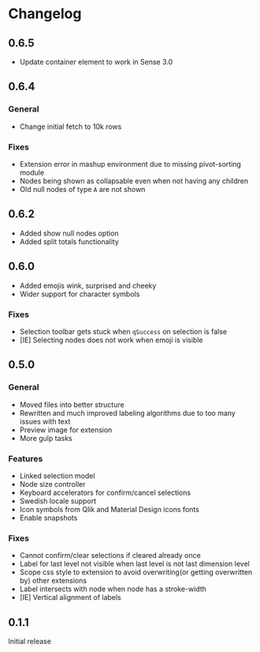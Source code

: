 # Changelog
## 0.6.5
* Update container element to work in Sense 3.0

## 0.6.4
### General
* Change initial fetch to 10k rows

### Fixes
* Extension error in mashup environment due to missing pivot-sorting module
* Nodes being shown as collapsable even when not having any children
* Old null nodes of type `A` are not shown

## 0.6.2
* Added show null nodes option
* Added split totals functionality 

## 0.6.0
* Added emojis wink, surprised and cheeky
* Wider support for character symbols

### Fixes
* Selection toolbar gets stuck when `qSuccess` on selection is false
* [IE] Selecting nodes does not work when emoji is visible 

## 0.5.0
### General
* Moved files into better structure 
* Rewritten and much improved labeling algorithms due to too many issues with text
* Preview image for extension
* More gulp tasks

### Features
* Linked selection model
* Node size controller
* Keyboard accelerators for confirm/cancel selections
* Swedish locale support
* Icon symbols from Qlik and Material Design icons fonts
* Enable snapshots

### Fixes
* Cannot confirm/clear selections if cleared already once
* Label for last level not visible when last level is not last dimension level
* Scope css style to extension to avoid overwriting(or getting overwritten by) other extensions
* Label intersects with node when node has a stroke-width
* [IE] Vertical alignment of labels

## 0.1.1

Initial release